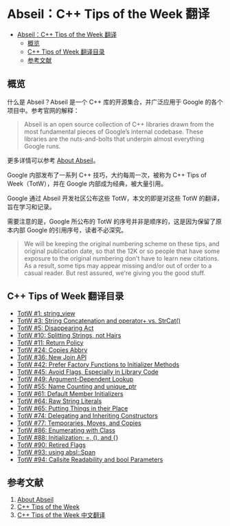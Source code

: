 # Abseil：C++ Tips of the Week 翻译

<!-- TOC -->

- [Abseil：C++ Tips of the Week 翻译](#abseilc-tips-of-the-week-翻译)
  - [概览](#概览)
  - [C++ Tips of Week 翻译目录](#c-tips-of-week-翻译目录)
  - [参考文献](#参考文献)

<!-- /TOC -->

## 概览

什么是 Abseil？Abseil 是一个 C++ 库的开源集合，并广泛应用于 Google 的各个项目中。参考官网的解释：

> Abseil is an open source collection of C++ libraries drawn from the most fundamental pieces of Google’s internal codebase. These libraries are the nuts-and-bolts that underpin almost everything Google runs.

更多详情可以参考 [About Abseil](https://abseil.io/about/)。

Google 内部发布了一系列 C++ 技巧，大约每周一次，被称为 C++ Tips of Week（TotW），并在 Google 内部成为经典，被大量引用。

Google 通过 Abseil 开发社区公布这些 TotW，本文的即是对这些 TotW 的翻译，旨在学习和记录。

需要注意的是，Google 所公布的 TotW 的序号并非是顺序的，这是因为保留了原本内部 Google 的引用序号，读者不必深究。

> We will be keeping the original numbering scheme on these tips, and original publication date, so that the 12K or so people that have some exposure to the original numbering don't have to learn new citations. As a result, some tips may appear missing and/or out of order to a casual reader. But rest assured, we're giving you the good stuff.

## C++ Tips of Week 翻译目录

- [TotW #1: string_view](totw1/readme.md)
- [TotW #3: String Concatenation and operator+ vs. StrCat()](totw3/readme.md)
- [TotW #5: Disappearing Act](totw5/readme.md)
- [TotW #10: Splitting Strings, not Hairs](totw10/readme.md)
- [TotW #11: Return Policy](totw11/readme.md)
- [TotW #24: Copies Abbrv](totw24/readme.md)
- [TotW #36: New Join API](totw36/readme.md)
- [TotW #42: Prefer Factory Functions to Initializer Methods](totw42/readme.md)
- [TotW #45: Avoid Flags, Especially in Library Code](totw45/readme.md)
- [TotW #49: Argument-Dependent Lookup](totw49/readme.md)
- [TotW #55: Name Counting and unique_ptr](totw55/readme.md)
- [TotW #61: Default Member Initializers](totw61/readme.md)
- [TotW #64: Raw String Literals](totw64/readme.md)
- [TotW #65: Putting Things in their Place](totw65/readme.md)
- [TotW #74: Delegating and Inheriting Constructors](totw74/readme.md)
- [TotW #77: Temporaries, Moves, and Copies](totw77/readme.md)
- [TotW #86: Enumerating with Class](totw86/readme.md)
- [TotW #88: Initialization: =, (), and {}](totw88/readme.md)
- [TotW #90: Retired Flags](totw90/readme.md)
- [TotW #93: using absl::Span](totw93/readme.md)
- [TotW #94: Callsite Readability and bool Parameters](totw94/readme.md)

## 参考文献

1. [About Abseil](https://abseil.io/about/)
1. [C++ Tips of the Week](https://abseil.io/tips/)
1. [C++ Tips of the Week 中文翻译](https://github.com/tianyapiaozi/TotW)
